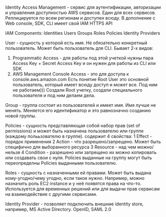 Identity Access Management - сервис для аутентификации, авторизации и управления доступностью AWS сервисов. Един для всех сервисов. 
Реплицируется по всем регионам и доступен всюду.  В дополнение с Web console, SDK, CLI имеет свой IAM HTTPS API

IAM Components:
  Identities
    Users
    Groups
    Roles
  Policies
  Identity Providers
  
User  - сущность у которой есть имя. Не обязательно конкретный пользователь. Может быть пользователь для CLI. Бывает 2-х видов:
  1. Programmatic Access - для работы под этой учеткой нужны пара Access Key + Secret Access Key и он нужен для работы из CLI или SDK
  2. AWS Management Console Access - это для доступа к console.aws.amazon.com
  Есть понятие Root User это основной пользователь, который имеет всюду доступ и может все. Под ним не работаем))) Создали Root учетку, 
  создали специального пользователя и под ним делаем дела. 

Group - группа состоит из пользователей и имеет имя. Имя лучше не менять. Меняется его идентификатор и это равнозначно созданию новой 
группы.

Policies - сущность представляющая собой набор прав (set of permissions) и может быть назначена пользователю или группе (каждому полььзователю в группе).
  содержит 4 свойства:
  1 Effect - порядок применения
  2 Action - что разрешено/запрещено. Может быть специфично для выборанного ресурса
  3 Resource - над чем можно/нельзя
  4 Condition - разрешено или запрещено
  их можно копировать или создавать свои с нуля.
  Policies выданные на группу могут быть переопределны Policies выданными пользователю.

Roles - сущность с назначенными ей правами. Может быть выдана кому-угодно/чему угодно, если такое нужно. Например, можно назначить роль 
  EC2 instance и у неё появятся права на что-то. Используется для временных решений или для выдачи прав сервисам на взаимодействие с 
  другими сервисами.
  
Identity Provider - позволяет подключить внешние identity store, например, MS Active Directory. OpenID, SAML 2.0
